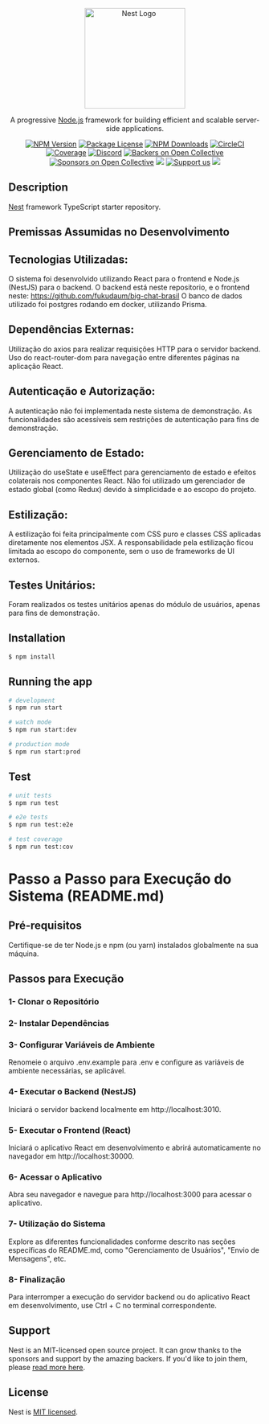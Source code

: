 <p align="center">
  <a href="http://nestjs.com/" target="blank"><img src="https://nestjs.com/img/logo-small.svg" width="200" alt="Nest Logo" /></a>
</p>

[circleci-image]: https://img.shields.io/circleci/build/github/nestjs/nest/master?token=abc123def456
[circleci-url]: https://circleci.com/gh/nestjs/nest

  <p align="center">A progressive <a href="http://nodejs.org" target="_blank">Node.js</a> framework for building efficient and scalable server-side applications.</p>
    <p align="center">
<a href="https://www.npmjs.com/~nestjscore" target="_blank"><img src="https://img.shields.io/npm/v/@nestjs/core.svg" alt="NPM Version" /></a>
<a href="https://www.npmjs.com/~nestjscore" target="_blank"><img src="https://img.shields.io/npm/l/@nestjs/core.svg" alt="Package License" /></a>
<a href="https://www.npmjs.com/~nestjscore" target="_blank"><img src="https://img.shields.io/npm/dm/@nestjs/common.svg" alt="NPM Downloads" /></a>
<a href="https://circleci.com/gh/nestjs/nest" target="_blank"><img src="https://img.shields.io/circleci/build/github/nestjs/nest/master" alt="CircleCI" /></a>
<a href="https://coveralls.io/github/nestjs/nest?branch=master" target="_blank"><img src="https://coveralls.io/repos/github/nestjs/nest/badge.svg?branch=master#9" alt="Coverage" /></a>
<a href="https://discord.gg/G7Qnnhy" target="_blank"><img src="https://img.shields.io/badge/discord-online-brightgreen.svg" alt="Discord"/></a>
<a href="https://opencollective.com/nest#backer" target="_blank"><img src="https://opencollective.com/nest/backers/badge.svg" alt="Backers on Open Collective" /></a>
<a href="https://opencollective.com/nest#sponsor" target="_blank"><img src="https://opencollective.com/nest/sponsors/badge.svg" alt="Sponsors on Open Collective" /></a>
  <a href="https://paypal.me/kamilmysliwiec" target="_blank"><img src="https://img.shields.io/badge/Donate-PayPal-ff3f59.svg"/></a>
    <a href="https://opencollective.com/nest#sponsor"  target="_blank"><img src="https://img.shields.io/badge/Support%20us-Open%20Collective-41B883.svg" alt="Support us"></a>
  <a href="https://twitter.com/nestframework" target="_blank"><img src="https://img.shields.io/twitter/follow/nestframework.svg?style=social&label=Follow"></a>
</p>
  <!--[![Backers on Open Collective](https://opencollective.com/nest/backers/badge.svg)](https://opencollective.com/nest#backer)
  [![Sponsors on Open Collective](https://opencollective.com/nest/sponsors/badge.svg)](https://opencollective.com/nest#sponsor)-->

## Description

[Nest](https://github.com/nestjs/nest) framework TypeScript starter repository.

## Premissas Assumidas no Desenvolvimento
## Tecnologias Utilizadas:

O sistema foi desenvolvido utilizando React para o frontend e Node.js (NestJS) para o backend.
O backend está neste repositorio, e o frontend neste: https://github.com/fukudaum/big-chat-brasil
O banco de dados utilizado foi postgres rodando em docker, utilizando Prisma.

## Dependências Externas:

Utilização do axios para realizar requisições HTTP para o servidor backend.
Uso do react-router-dom para navegação entre diferentes páginas na aplicação React.

## Autenticação e Autorização:

A autenticação não foi implementada neste sistema de demonstração.
As funcionalidades são acessíveis sem restrições de autenticação para fins de demonstração.

## Gerenciamento de Estado:

Utilização do useState e useEffect para gerenciamento de estado e efeitos colaterais nos componentes React.
Não foi utilizado um gerenciador de estado global (como Redux) devido à simplicidade e ao escopo do projeto.

## Estilização:

A estilização foi feita principalmente com CSS puro e classes CSS aplicadas diretamente nos elementos JSX.
A responsabilidade pela estilização ficou limitada ao escopo do componente, sem o uso de frameworks de UI externos.

## Testes Unitários:

Foram realizados os testes unitários apenas do módulo de usuários, apenas para fins de demonstração.

## Installation

```bash
$ npm install
```

## Running the app

```bash
# development
$ npm run start

# watch mode
$ npm run start:dev

# production mode
$ npm run start:prod
```

## Test

```bash
# unit tests
$ npm run test

# e2e tests
$ npm run test:e2e

# test coverage
$ npm run test:cov
```
# Passo a Passo para Execução do Sistema (README.md)

## Pré-requisitos
Certifique-se de ter Node.js e npm (ou yarn) instalados globalmente na sua máquina.

## Passos para Execução
### 1- Clonar o Repositório
### 2- Instalar Dependências
### 3- Configurar Variáveis de Ambiente
  Renomeie o arquivo .env.example para .env e configure as variáveis de ambiente necessárias, se aplicável.
### 4- Executar o Backend (NestJS)
  Iniciará o servidor backend localmente em http://localhost:3010.
### 5- Executar o Frontend (React)
  Iniciará o aplicativo React em desenvolvimento e abrirá automaticamente no navegador em http://localhost:30000.
### 6- Acessar o Aplicativo
  Abra seu navegador e navegue para http://localhost:3000 para acessar o aplicativo.
### 7- Utilização do Sistema
  Explore as diferentes funcionalidades conforme descrito nas seções específicas do README.md, como "Gerenciamento de Usuários", "Envio de Mensagens", etc.
### 8- Finalização
  Para interromper a execução do servidor backend ou do aplicativo React em desenvolvimento, use Ctrl + C no terminal correspondente.

## Support

Nest is an MIT-licensed open source project. It can grow thanks to the sponsors and support by the amazing backers. If you'd like to join them, please [read more here](https://docs.nestjs.com/support).

## License

Nest is [MIT licensed](LICENSE).
